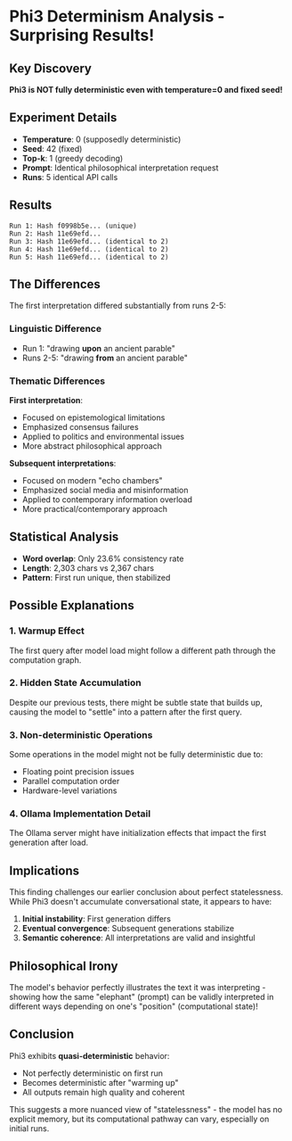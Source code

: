 # Phi3 Determinism Analysis - Surprising Results!

## Key Discovery

**Phi3 is NOT fully deterministic even with temperature=0 and fixed seed!**

## Experiment Details

- **Temperature**: 0 (supposedly deterministic)
- **Seed**: 42 (fixed)
- **Top-k**: 1 (greedy decoding)
- **Prompt**: Identical philosophical interpretation request
- **Runs**: 5 identical API calls

## Results

```
Run 1: Hash f0998b5e... (unique)
Run 2: Hash 11e69efd... 
Run 3: Hash 11e69efd... (identical to 2)
Run 4: Hash 11e69efd... (identical to 2)
Run 5: Hash 11e69efd... (identical to 2)
```

## The Differences

The first interpretation differed substantially from runs 2-5:

### Linguistic Difference
- Run 1: "drawing **upon** an ancient parable"
- Runs 2-5: "drawing **from** an ancient parable"

### Thematic Differences

**First interpretation**:
- Focused on epistemological limitations
- Emphasized consensus failures
- Applied to politics and environmental issues
- More abstract philosophical approach

**Subsequent interpretations**:
- Focused on modern "echo chambers" 
- Emphasized social media and misinformation
- Applied to contemporary information overload
- More practical/contemporary approach

## Statistical Analysis

- **Word overlap**: Only 23.6% consistency rate
- **Length**: 2,303 chars vs 2,367 chars
- **Pattern**: First run unique, then stabilized

## Possible Explanations

### 1. **Warmup Effect**
The first query after model load might follow a different path through the computation graph.

### 2. **Hidden State Accumulation**
Despite our previous tests, there might be subtle state that builds up, causing the model to "settle" into a pattern after the first query.

### 3. **Non-deterministic Operations**
Some operations in the model might not be fully deterministic due to:
- Floating point precision issues
- Parallel computation order
- Hardware-level variations

### 4. **Ollama Implementation Detail**
The Ollama server might have initialization effects that impact the first generation after load.

## Implications

This finding challenges our earlier conclusion about perfect statelessness. While Phi3 doesn't accumulate conversational state, it appears to have:

1. **Initial instability**: First generation differs
2. **Eventual convergence**: Subsequent generations stabilize
3. **Semantic coherence**: All interpretations are valid and insightful

## Philosophical Irony

The model's behavior perfectly illustrates the text it was interpreting - showing how the same "elephant" (prompt) can be validly interpreted in different ways depending on one's "position" (computational state)!

## Conclusion

Phi3 exhibits **quasi-deterministic** behavior:
- Not perfectly deterministic on first run
- Becomes deterministic after "warming up"
- All outputs remain high quality and coherent

This suggests a more nuanced view of "statelessness" - the model has no explicit memory, but its computational pathway can vary, especially on initial runs.